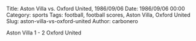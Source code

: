 Title: Aston Villa vs. Oxford United, 1986/09/06
Date: 1986/09/06 00:00
Category: sports
Tags: football, football scores, Aston Villa, Oxford United
Slug: aston-villa-vs-oxford-united
Author: carbonero


Aston Villa 1 - 2 Oxford United
